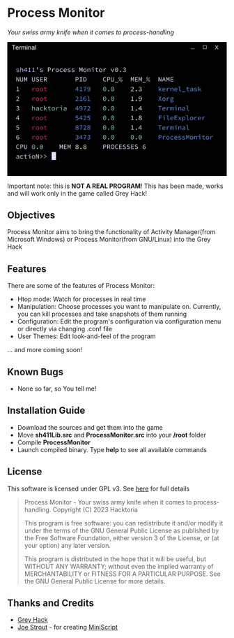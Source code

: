 # Process Monitor

_Your swiss army knife when it comes to process-handling_

<img src="process-monitor.PNG" align="center" />

Important note: this is __NOT A REAL PROGRAM__! This has been made, works and will work only in the game called Grey Hack!


## Objectives

Process Monitor aims to bring the functionality of Activity Manager(from Microsoft Windows) or Process Monitor(from GNU/Linux) into the Grey Hack


## Features

There are some of the features of Process Monitor:

- Htop mode: Watch for processes in real time
- Manipulation: Choose processes you want to manipulate on. Currently, you can kill processes and take snapshots of them running
- Configuration: Edit the program's configuration via configuration menu or directly via changing .conf file
- User Themes: Edit look-and-feel of the program

... and more coming soon!


## Known Bugs

- None so far, so You tell me!


## Installation Guide

- Download the sources and get them into the game
- Move __sh411Lib.src__ and __ProcessMonitor.src__ into your __/root__ folder
- Compile __ProcessMonitor__
- Launch compiled binary. Type __help__ to see all available commands


## License

This software is licensed under GPL v3. See [here](https://github.com/h4cktoria/process-monitor/blob/main/LICENSE) for full details

> Process Monitor - Your swiss army knife when it comes to process-handling.
> Copyright (C) 2023  Hacktoria
>
> This program is free software: you can redistribute it and/or modify
> it under the terms of the GNU General Public License as published by
> the Free Software Foundation, either version 3 of the License, or
> (at your option) any later version.
>
> This program is distributed in the hope that it will be useful,
> but WITHOUT ANY WARRANTY; without even the implied warranty of
> MERCHANTABILITY or FITNESS FOR A PARTICULAR PURPOSE.  See the
> GNU General Public License for more details.


## Thanks and Credits

- [Grey Hack](https://store.steampowered.com/app/605230/Grey_Hack/)
- [Joe Strout](https://github.com/JoeStrout) - for creating [MiniScript](https://github.com/JoeStrout/miniscript)
